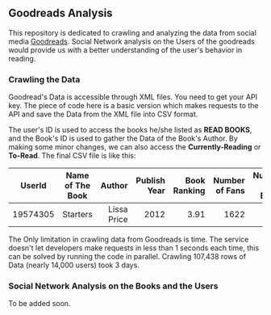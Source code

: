 ## Goodreads Analysis


This repository is dedicated to crawling and analyzing the data from social media [Goodreads](https://goodreads.com). Social Network analysis on the Users of the goodreads would provide us with a better understanding of the user's behavior in reading. 

### Crawling the Data

Goodread's Data is accessible through XML files. You need to get your API key. The piece of code here is a basic version which makes requests to the API and save the Data from the XML file into CSV format.

The user's ID is used to access the books he/she listed as **READ BOOKS**, and the Book's ID is used to gather the Data of the Book's Author. By making some minor changes, we can also access the **Currently-Reading** or **To-Read**. The final CSV file is like this: 

| UserId        | Name of The Book           | Author  |Publish Year   | Book Ranking|Number of Fans| Number of Books| City| Gender
| ------------- |:-------------:| -----:|-----:|-----:|-----:|-----:|-----:|-----:|
| 19574305     |Starters  | Lissa Price     | 2012| 3.91| 1622 | 10 | California| Female

The Only limitation in crawling data from Goodreads is time. The service doesn't let developers make requests in less than 1 seconds each time, this can be solved by running the code in parallel. Crawling 107,438 rows of Data (nearly 14,000 users) took 3 days. 

### Social Network Analysis on the Books and the Users

To be added soon. 

